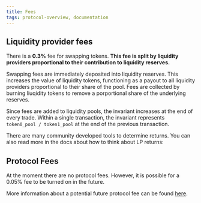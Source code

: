 ```yaml
---
title: Fees
tags: protocol-overview, documentation
---
```


## Liquidity provider fees

There is a **0.3%** fee for swapping tokens. **This fee is split by liquidity providers proportional to their contribution to liquidity reserves.**

Swapping fees are immediately deposited into liquidity reserves. This increases the value of liquidity tokens, functioning as a payout to all liquidity providers proportional to their share of the pool. Fees are collected by burning liuqidity tokens to remove a porportional share of the underlying reserves.

Since fees are added to liquidity pools, the invariant increases at the end of every trade. Within a single transaction, the invariant represents `token0_pool / token1_pool` at the end of the previous transaction.

There are many community developed tools to determine returns. You can also read more in the docs about how to think about LP returns:

<InlineBoxLink title="Understanding LP returns" to="/docs/v2/advanced-topics/returns/" />

## Protocol Fees

At the moment there are no protocol fees. However, it is possible for a 0.05% fee to be turned on in the future.

More information about a potential future protocol fee can be found [here](https://uniswap.org/blog/uniswap-v2/#path-to-sustainability).

